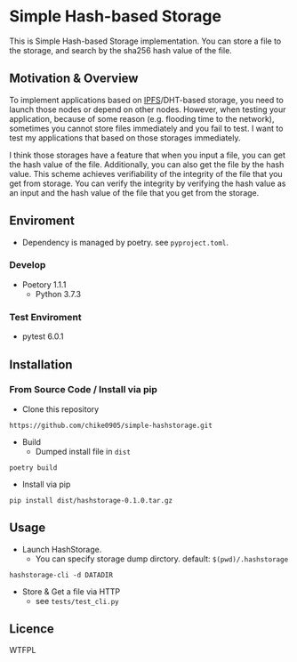 Simple Hash-based Storage
==
This is Simple Hash-based Storage implementation. You can store a file to the storage, and search by the sha256 hash value of the file.

## Motivation & Overview
To implement applications based on [IPFS](https://ipfs.io/)/DHT-based storage, you need to launch those nodes or depend on other nodes. However, when testing your application, because of some reason (e.g. flooding time to the network), sometimes you cannot store files immediately and you fail to test. I want to test my applications that based on those storages immediately.

I think those storages have a feature that when you input a file, you can get the hash value of the file. Additionally, you can also get the file by the hash value. This scheme achieves verifiability of the integrity of the file that you get from storage. You can verify the integrity by verifying the hash value as an input and the hash value of the file that you get from the storage.

## Enviroment
- Dependency is managed by poetry. see `pyproject.toml`.
### Develop
- Poetory 1.1.1
    - Python 3.7.3
### Test Enviroment
- pytest 6.0.1

## Installation
### From Source Code / Install via pip
- Clone this repository
```
https://github.com/chike0905/simple-hashstorage.git
```

- Build
    - Dumped install file in `dist`
```
poetry build
```

- Install via pip
```
pip install dist/hashstorage-0.1.0.tar.gz 
```

## Usage
- Launch HashStorage.
    - You can specify storage dump dirctory. default: `$(pwd)/.hashstorage`
```
hashstorage-cli -d DATADIR
```
- Store & Get a file via HTTP
  - see `tests/test_cli.py`

## Licence
WTFPL
